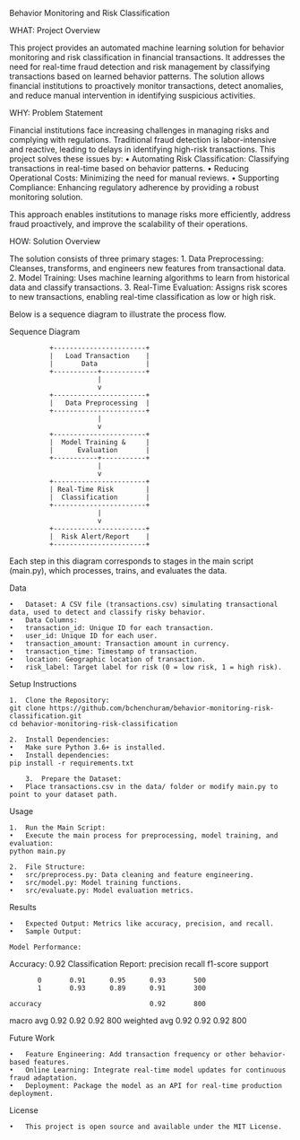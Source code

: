 Behavior Monitoring and Risk Classification

WHAT: Project Overview

This project provides an automated machine learning solution for behavior monitoring and risk classification in financial transactions. It addresses the need for real-time fraud detection and risk management by classifying transactions based on learned behavior patterns. The solution allows financial institutions to proactively monitor transactions, detect anomalies, and reduce manual intervention in identifying suspicious activities.

WHY: Problem Statement

Financial institutions face increasing challenges in managing risks and complying with regulations. Traditional fraud detection is labor-intensive and reactive, leading to delays in identifying high-risk transactions. This project solves these issues by:
	•	Automating Risk Classification: Classifying transactions in real-time based on behavior patterns.
	•	Reducing Operational Costs: Minimizing the need for manual reviews.
	•	Supporting Compliance: Enhancing regulatory adherence by providing a robust monitoring solution.

This approach enables institutions to manage risks more efficiently, address fraud proactively, and improve the scalability of their operations.

HOW: Solution Overview

The solution consists of three primary stages:
	1.	Data Preprocessing: Cleanses, transforms, and engineers new features from transactional data.
	2.	Model Training: Uses machine learning algorithms to learn from historical data and classify transactions.
	3.	Real-Time Evaluation: Assigns risk scores to new transactions, enabling real-time classification as low or high risk.

Below is a sequence diagram to illustrate the process flow.

Sequence Diagram

              +-----------------------+
              |   Load Transaction    |
              |       Data            |
              +-----------+-----------+
                          |
                          v
              +-----------------------+
              |   Data Preprocessing  |
              +-----------------------+
                          |
                          v
              +-----------------------+
              |  Model Training &     |
              |      Evaluation       |
              +-----------+-----------+
                          |
                          v
              +-----------------------+
              | Real-Time Risk        |
              |  Classification       |
              +-----------------------+
                          |
                          v
              +-----------------------+
              |  Risk Alert/Report    |
              +-----------------------+

Each step in this diagram corresponds to stages in the main script (main.py), which processes, trains, and evaluates the data.

Data

	•	Dataset: A CSV file (transactions.csv) simulating transactional data, used to detect and classify risky behavior.
	•	Data Columns:
	•	transaction_id: Unique ID for each transaction.
	•	user_id: Unique ID for each user.
	•	transaction_amount: Transaction amount in currency.
	•	transaction_time: Timestamp of transaction.
	•	location: Geographic location of transaction.
	•	risk_label: Target label for risk (0 = low risk, 1 = high risk).


Setup Instructions

	1.	Clone the Repository:
    git clone https://github.com/bchenchuram/behavior-monitoring-risk-classification.git
    cd behavior-monitoring-risk-classification

	2.	Install Dependencies:
	•	Make sure Python 3.6+ is installed.
	•	Install dependencies:
    pip install -r requirements.txt

    	3.	Prepare the Dataset:
	•	Place transactions.csv in the data/ folder or modify main.py to point to your dataset path.

Usage

	1.	Run the Main Script:
	•	Execute the main process for preprocessing, model training, and evaluation:
    python main.py

    2.	File Structure:
	•	src/preprocess.py: Data cleaning and feature engineering.
	•	src/model.py: Model training functions.
	•	src/evaluate.py: Model evaluation metrics.

Results

	•	Expected Output: Metrics like accuracy, precision, and recall.
	•	Sample Output:

    Model Performance:
Accuracy: 0.92
Classification Report:
              precision    recall  f1-score   support

           0       0.91      0.95      0.93       500
           1       0.93      0.89      0.91       300

    accuracy                           0.92       800
   macro avg       0.92      0.92      0.92       800
weighted avg       0.92      0.92      0.92       800

Future Work

	•	Feature Engineering: Add transaction frequency or other behavior-based features.
	•	Online Learning: Integrate real-time model updates for continuous fraud adaptation.
	•	Deployment: Package the model as an API for real-time production deployment.

License

	•	This project is open source and available under the MIT License.